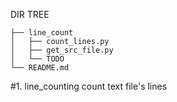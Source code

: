 DIR TREE

```
├── line_count
│   ├── count_lines.py
│   ├── get_src_file.py
│   └── TODO
└── README.md
```

#1. line_counting
 count text file's lines
